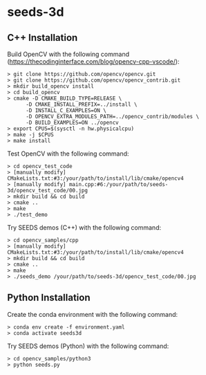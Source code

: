 # seeds-3d


## C++ Installation

Build OpenCV with the following command (https://thecodinginterface.com/blog/opencv-cpp-vscode/):
```
> git clone https://github.com/opencv/opencv.git
> git clone https://github.com/opencv/opencv_contrib.git
> mkdir build_opencv install
> cd build_opencv
> cmake -D CMAKE_BUILD_TYPE=RELEASE \
      -D CMAKE_INSTALL_PREFIX=../install \
      -D INSTALL_C_EXAMPLES=ON \
      -D OPENCV_EXTRA_MODULES_PATH=../opencv_contrib/modules \
      -D BUILD_EXAMPLES=ON ../opencv
> export CPUS=$(sysctl -n hw.physicalcpu)
> make -j $CPUS
> make install
```

Test OpenCV with the following command:
```
> cd opencv_test_code
> [manually modify] CMakeLists.txt:#3:/your/path/to/install/lib/cmake/opencv4
> [manually modify] main.cpp:#6:/your/path/to/seeds-3d/opencv_test_code/00.jpg
> mkdir build && cd build
> cmake ..
> make
> ./test_demo
```

Try SEEDS demos (C++) with the following command:
```
> cd opencv_samples/cpp
> [manually modify] CMakeLists.txt:#3:/your/path/to/install/lib/cmake/opencv4
> mkdir build && cd build
> cmake ..
> make
> ./seeds_demo /your/path/to/seeds-3d/opencv_test_code/00.jpg
```

## Python Installation

Create the conda environment with the following command:
```
> conda env create -f environment.yaml
> conda activate seeds3d
```

Try SEEDS demos (Python) with the following command:
```
> cd opencv_samples/python3
> python seeds.py
```
